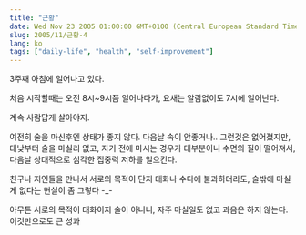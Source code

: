 ```yaml
---
title: "근황"
date: Wed Nov 23 2005 01:00:00 GMT+0100 (Central European Standard Time)
slug: 2005/11/근황-4
lang: ko
tags: ["daily-life", "health", "self-improvement"]
---
```


3주째 아침에 일어나고 있다.

처음 시작할때는 오전 8시~9시쯤 일어나다가,
요새는 알람없이도 7시에 일어난다.

계속 사람답게 살아야지.

여전히 술을 마신후엔 상태가 좋지 않다.
다음날 속이 안좋거나.. 그런것은 없어졌지만,
대낮부터 술을 마실리 없고, 자기 전에 마시는 경우가 대부분이니 
수면의 질이 떨어져서, 다음날 상대적으로 심각한 집중력 저하를 일으킨다.

친구나 지인들을 만나서 서로의 목적이 단지 대화나 수다에 불과하더라도,
술밖에 마실게 없다는 현실이 좀 그렇다 -_-

아무튼 서로의 목적이 대화이지 술이 아니니, 자주 마실일도 없고 과음은 하지 않는다. 
이것만으로도 큰 성과
